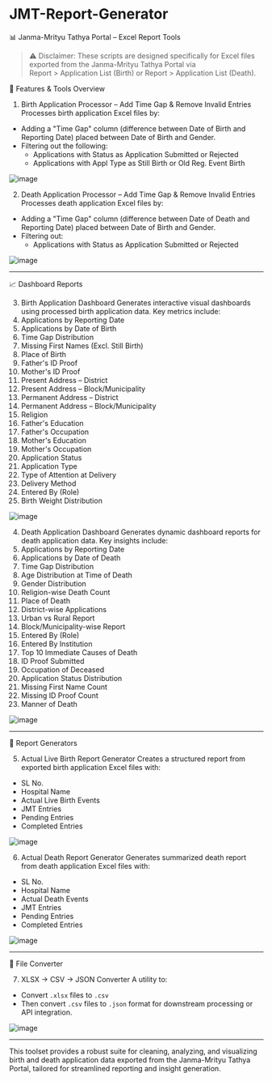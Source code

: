 # JMT-Report-Generator
📊 Janma-Mrityu Tathya Portal – Excel Report Tools

> ⚠️ Disclaimer: These scripts are designed specifically for Excel files exported from the Janma-Mrityu Tathya Portal via  
Report > Application List (Birth) or Report > Application List (Death).

 🔧 Features & Tools Overview

 1. Birth Application Processor – Add Time Gap & Remove Invalid Entries
Processes birth application Excel files by:
- Adding a "Time Gap" column (difference between Date of Birth and Reporting Date) placed between Date of Birth and Gender.
- Filtering out the following:
  - Applications with Status as Application Submitted or Rejected
  - Applications with Appl Type as Still Birth or Old Reg. Event Birth

 ![image](https://github.com/user-attachments/assets/d159883b-6d3e-4c2f-ab8c-3072b61c321b)



 2. Death Application Processor – Add Time Gap & Remove Invalid Entries
Processes death application Excel files by:
- Adding a "Time Gap" column (difference between Date of Death and Reporting Date) placed between Date of Birth and Gender.
- Filtering out:
  - Applications with Status as Application Submitted or Rejected

![image](https://github.com/user-attachments/assets/9c385276-b7d4-4a4e-8997-4a4d93a8394d)

---

 📈 Dashboard Reports

 3. Birth Application Dashboard
Generates interactive visual dashboards using processed birth application data. Key metrics include:
1. Applications by Reporting Date  
2. Applications by Date of Birth  
3. Time Gap Distribution  
4. Missing First Names (Excl. Still Birth)  
5. Place of Birth  
6. Father's ID Proof  
7. Mother's ID Proof  
8. Present Address – District  
9. Present Address – Block/Municipality  
10. Permanent Address – District  
11. Permanent Address – Block/Municipality  
12. Religion  
13. Father's Education  
14. Father's Occupation  
15. Mother's Education  
16. Mother's Occupation  
17. Application Status  
18. Application Type  
19. Type of Attention at Delivery  
20. Delivery Method  
21. Entered By (Role)  
22. Birth Weight Distribution  

![image](https://github.com/user-attachments/assets/74c3f0ff-1794-428d-b0e0-9d5d24ca9aeb)

 4. Death Application Dashboard
Generates dynamic dashboard reports for death application data. Key insights include:
1. Applications by Reporting Date  
2. Applications by Date of Death  
3. Time Gap Distribution  
4. Age Distribution at Time of Death  
5. Gender Distribution  
6. Religion-wise Death Count  
7. Place of Death  
8. District-wise Applications  
9. Urban vs Rural Report  
10. Block/Municipality-wise Report  
11. Entered By (Role)  
12. Entered By Institution  
13. Top 10 Immediate Causes of Death  
14. ID Proof Submitted  
15. Occupation of Deceased  
16. Application Status Distribution  
17. Missing First Name Count  
18. Missing ID Proof Count  
19. Manner of Death  

![image](https://github.com/user-attachments/assets/722fdf9a-47aa-4ee2-bc0a-1e49b4558c04)

---

 📄 Report Generators

 5. Actual Live Birth Report Generator
Creates a structured report from exported birth application Excel files with:
- SL No.  
- Hospital Name  
- Actual Live Birth Events  
- JMT Entries  
- Pending Entries  
- Completed Entries  

![image](https://github.com/user-attachments/assets/b395cf9b-2731-4845-b849-aed895c7d1af)

 6. Actual Death Report Generator
Generates summarized death report from death application Excel files with:
- SL No.  
- Hospital Name  
- Actual Death Events  
- JMT Entries  
- Pending Entries  
- Completed Entries  

![image](https://github.com/user-attachments/assets/826c5df0-8d32-4e87-8d13-66b58f4269c9)

---

 🔄 File Converter

 7. XLSX → CSV → JSON Converter
A utility to:
- Convert `.xlsx` files to `.csv`
- Then convert `.csv` files to `.json` format for downstream processing or API integration.

![image](https://github.com/user-attachments/assets/56f5b332-4e6e-466c-a3bf-296766f3a21a)

---

This toolset provides a robust suite for cleaning, analyzing, and visualizing birth and death application data exported from the Janma-Mrityu Tathya Portal, tailored for streamlined reporting and insight generation.
